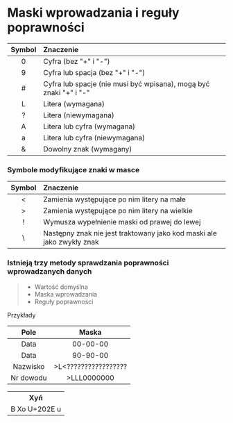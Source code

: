 # Maski wprowadzania i reguły poprawności

| Symbol | Znaczenie                                                         |
| :----: | :---------------------------------------------------------------- |
|    0   | Cyfra (bez "+" i "-")                                             |
|    9   | Cyfra lub spacja (bez "+" i "-")                                  |
|    #   | Cyfra lub spacje (nie musi być wpisana), mogą być znaki "+" i "-" |
|    L   | Litera (wymagana)                                                 |
|    ?   | Litera (niewymagana)                                              |
|    A   | Litera lub cyfra (wymagana)                                       |
|    a   | Litera lub cyfra (niewymagana)                                    |
|    &   | Dowolny znak (wymagany)                                           |

### Symbole modyfikujące znaki w masce

| Symbol | Znaczenie                                                             |
| :----: | :-------------------------------------------------------------------- |
|  &lt;  | Zamienia występujące po nim litery na małe                            |
|    >   | Zamienia występujące po nim litery na wielkie                         |
|    !   | Wymusza wypełnienie maski od prawej do lewej                          |
|   \\   | Następny znak nie jest traktowany jako kod maski ale jako zwykły znak |

### Istnieją trzy metody sprawdzania poprawności wprowadzanych danych

> -   Wartość domyślna
> -   Maska wprowadzania
> -   Reguły poprawności

Przykłady

|    Pole   |          Maska          |
| :-------: | :---------------------: |
|    Data   |         00-00-00        |
|    Data   |         90-90-00        |
|  Nazwisko | >L&lt;????????????????? |
| Nr dowodu |       >LLL0000000       |


<table>
<tr>
<th>
Xyń
</th>
</tr>
<tr>
<td>
B Xo U+202E u
</td>
</tr>
</table>
<!--
<suicide />
3,141592 != Math.PI();
X: 319,462 Y: 55 Z: 7931
const pi=4;
require Fuck.js;
fuck this use regex
Hail Stalin and Chernobyl and sir Jurij Owsienko
GDZIE JEST TEN SŁOIK Z PIENIĘDZMI KTÓRE UKRADŁEM
I am a dwarf and I'm diggin' the hole
digi digi hoł



ekhm

You fuckin' what m8

ŁAAAIJEJAEJAJOOŁ ŁAIEJAHEJAJOŁ
ŁAAAAAAAJ
(end łi lajt ap de skaj)
piterpajperpiktapajntofpikledpusipeppers
ŁAJ

I'm just a fuck and i'm fucking a pole
fucking, fucking pole
fucking a pole
-->

